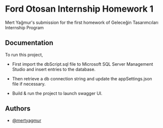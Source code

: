 # Ford Otosan Internship Homework 1

Mert Yağmur's submission for the first homework of Geleceğin Tasarımcıları Internship Program


## Documentation

To run this project, 

- First import the dbScript.sql file to Microsoft SQL Server Management Studio and insert entries to the database.

- Then retrieve a db connection string and update the appSettings.json file if necessary.

- Build & run the project to launch swagger UI.


## Authors

- [@mertyagmur](https://github.com/mertyagmur)
